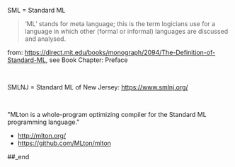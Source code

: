 SML = Standard ML

> ‘ML’ stands for meta language; this is the term logicians use for a language in which other (formal or informal) languages are discussed and analysed.

from: https://direct.mit.edu/books/monograph/2094/The-Definition-of-Standard-ML,  see Book Chapter: Preface 

<br/>

SMLNJ = Standard ML of New Jersey: https://www.smlnj.org/

<br/>

"MLton is a whole-program optimizing compiler for the Standard ML programming language."
- http://mlton.org/
- https://github.com/MLton/mlton

##_end
